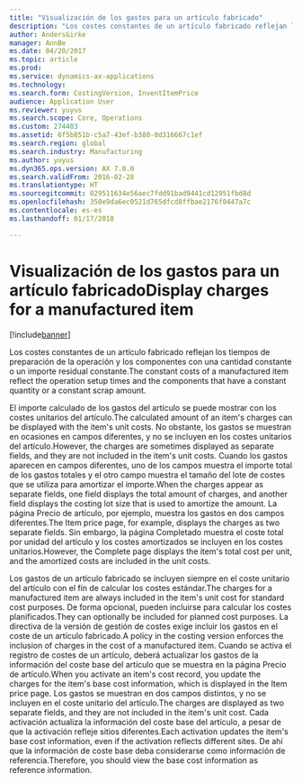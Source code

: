 ```yaml
---
title: "Visualización de los gastos para un artículo fabricado"
description: "Los costes constantes de un artículo fabricado reflejan los tiempos de preparación de la operación y los componentes con una cantidad constante o un importe residual constante."
author: AndersGirke
manager: AnnBe
ms.date: 04/20/2017
ms.topic: article
ms.prod: 
ms.service: dynamics-ax-applications
ms.technology: 
ms.search.form: CostingVersion, InventItemPrice
audience: Application User
ms.reviewer: yuyus
ms.search.scope: Core, Operations
ms.custom: 274483
ms.assetid: 6f5b851b-c5a7-43ef-b380-0d316667c1ef
ms.search.region: global
ms.search.industry: Manufacturing
ms.author: yuyus
ms.dyn365.ops.version: AX 7.0.0
ms.search.validFrom: 2016-02-28
ms.translationtype: HT
ms.sourcegitcommit: 029511634e56aec7fdd91bad9441cd12951fbd8d
ms.openlocfilehash: 350e9da6ec0521d765dfcd8ffbae2176f0447a7c
ms.contentlocale: es-es
ms.lasthandoff: 01/17/2018

---
```


# <a name="display-charges-for-a-manufactured-item"></a><span data-ttu-id="62cd3-103">Visualización de los gastos para un artículo fabricado</span><span class="sxs-lookup"><span data-stu-id="62cd3-103">Display charges for a manufactured item</span></span>

[!include[banner](../includes/banner.md)]


<span data-ttu-id="62cd3-104">Los costes constantes de un artículo fabricado reflejan los tiempos de preparación de la operación y los componentes con una cantidad constante o un importe residual constante.</span><span class="sxs-lookup"><span data-stu-id="62cd3-104">The constant costs of a manufactured item reflect the operation setup times and the components that have a constant quantity or a constant scrap amount.</span></span>

<span data-ttu-id="62cd3-105">El importe calculado de los gastos del artículo se puede mostrar con los costes unitarios del artículo.</span><span class="sxs-lookup"><span data-stu-id="62cd3-105">The calculated amount of an item's charges can be displayed with the item's unit costs.</span></span> <span data-ttu-id="62cd3-106">No obstante, los gastos se muestran en ocasiones en campos diferentes, y no se incluyen en los costes unitarios del artículo.</span><span class="sxs-lookup"><span data-stu-id="62cd3-106">However, the charges are sometimes displayed as separate fields, and they are not included in the item's unit costs.</span></span> <span data-ttu-id="62cd3-107">Cuando los gastos aparecen en campos diferentes, uno de los campos muestra el importe total de los gastos totales y el otro campo muestra el tamaño del lote de costes que se utiliza para amortizar el importe.</span><span class="sxs-lookup"><span data-stu-id="62cd3-107">When the charges appear as separate fields, one field displays the total amount of charges, and another field displays the costing lot size that is used to amortize the amount.</span></span> <span data-ttu-id="62cd3-108">La página Precio de artículo, por ejemplo, muestra los gastos en dos campos diferentes.</span><span class="sxs-lookup"><span data-stu-id="62cd3-108">The Item price page, for example, displays the charges as two separate fields.</span></span> <span data-ttu-id="62cd3-109">Sin embargo, la página Completado muestra el coste total por unidad del artículo y los costes amortizados se incluyen en los costes unitarios.</span><span class="sxs-lookup"><span data-stu-id="62cd3-109">However, the Complete page displays the item's total cost per unit, and the amortized costs are included in the unit costs.</span></span>

<span data-ttu-id="62cd3-110">Los gastos de un artículo fabricado se incluyen siempre en el coste unitario del artículo con el fin de calcular los costes estándar.</span><span class="sxs-lookup"><span data-stu-id="62cd3-110">The charges for a manufactured item are always included in the item's unit cost for standard cost purposes.</span></span> <span data-ttu-id="62cd3-111">De forma opcional, pueden incluirse para calcular los costes planificados.</span><span class="sxs-lookup"><span data-stu-id="62cd3-111">They can optionally be included for planned cost purposes.</span></span> <span data-ttu-id="62cd3-112">La directiva de la versión de gestión de costes exige incluir los gastos en el coste de un artículo fabricado.</span><span class="sxs-lookup"><span data-stu-id="62cd3-112">A policy in the costing version enforces the inclusion of charges in the cost of a manufactured item.</span></span> <span data-ttu-id="62cd3-113">Cuando se activa el registro de costes de un artículo, deberá actualizar los gastos de la información del coste base del artículo que se muestra en la página Precio de artículo.</span><span class="sxs-lookup"><span data-stu-id="62cd3-113">When you activate an item's cost record, you update the charges for the item's base cost information, which is displayed in the Item price page.</span></span> <span data-ttu-id="62cd3-114">Los gastos se muestran en dos campos distintos, y no se incluyen en el coste unitario del artículo.</span><span class="sxs-lookup"><span data-stu-id="62cd3-114">The charges are displayed as two separate fields, and they are not included in the item's unit cost.</span></span> <span data-ttu-id="62cd3-115">Cada activación actualiza la información del coste base del artículo, a pesar de que la activación refleje sitios diferentes.</span><span class="sxs-lookup"><span data-stu-id="62cd3-115">Each activation updates the item's base cost information, even if the activation reflects different sites.</span></span> <span data-ttu-id="62cd3-116">De ahí que la información de coste base deba considerarse como información de referencia.</span><span class="sxs-lookup"><span data-stu-id="62cd3-116">Therefore, you should view the base cost information as reference information.</span></span>






